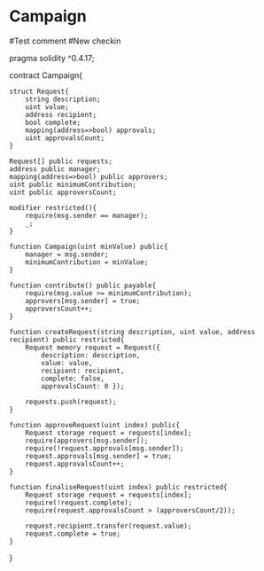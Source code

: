 # Campaign
#Test comment
#New checkin

pragma solidity ^0.4.17;


contract Campaign{
    
    struct Request{ 
        string description; 
        uint value; 
        address recipient; 
        bool complete; 
        mapping(address=>bool) approvals; 
        uint approvalsCount; 
    }
    
    Request[] public requests;
    address public manager;
    mapping(address=>bool) public approvers;
    uint public minimumContribution;
    uint public approversCount;
    
    modifier restricted(){
        require(msg.sender == manager);
        _;
    }

    function Campaign(uint minValue) public{
        manager = msg.sender;
        minimumContribution = minValue;
    }
    
    function contribute() public payable{ 
        require(msg.value >= minimumContribution); 
        approvers[msg.sender] = true; 
        approversCount++;
    }

    function createRequest(string description, uint value, address recipient) public restricted{ 
        Request memory request = Request({ 
            description: description, 
            value: value, 
            recipient: recipient, 
            complete: false, 
            approvalsCount: 0 });

        requests.push(request);
    }

    function approveRequest(uint index) public{ 
        Request storage request = requests[index]; 
        require(approvers[msg.sender]); 
        require(!request.approvals[msg.sender]);
        request.approvals[msg.sender] = true;
        request.approvalsCount++;
    }
    
    function finaliseRequest(uint index) public restricted{
        Request storage request = requests[index]; 
        require(!request.complete);
        require(request.approvalsCount > (approversCount/2));
        
        request.recipient.transfer(request.value);
        request.complete = true;
    } 
}
